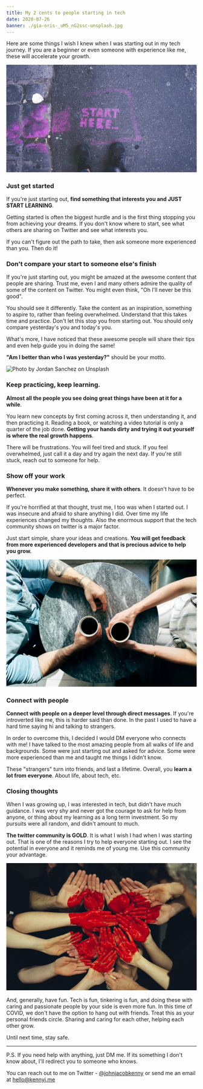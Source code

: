 ```yaml
---
title: My 2 cents to people starting in tech
date: 2020-07-26
banner: ./gia-oris-_uM5_nG2ssc-unsplash.jpg
---
```


Here are some things I wish I knew when I was starting out in my tech journey. If you are a beginner or even someone with experience like me, these will accelerate your growth.

![Photo by Gia Oris on Unsplash](./gia-oris-_uM5_nG2ssc-unsplash.jpg)

### Just get started

If you're just starting out, **find something that interests you and JUST START LEARNING**.

Getting started is often the biggest hurdle and is the first thing stopping you from achieving your dreams. If you don't know where to start, see what others are sharing on Twitter and see what interests you.

If you can't figure out the path to take, then ask someone more experienced than you. Then do it!

### Don't compare your start to someone else's finish

If you're just starting out, you might be amazed at the awesome content that people are sharing. Trust me, even I and many others admire the quality of some of the content on Twitter. You might even think, "Oh I'll never be this good".

You should see it differently. Take the content as an inspiration, something to aspire to, rather than feeling overwhelmed. Understand that this takes time and practice. Don't let this stop you from starting out. You should only compare yesterday's you and today's you.

What's more, I have noticed that these awesome people will share their tips and even help guide you in doing the same!

**"Am I better than who I was yesterday?"** should be your motto.

![Photo by Jordan Sanchez on Unsplash](./jordan-sanchez-Vbzx-yy5FoA-unsplash.jpg)

### Keep practicing, keep learning.

**Almost all the people you see doing great things have been at it for a while**.

You learn new concepts by first coming across it, then understanding it, and then practicing it. Reading a book, or watching a video tutorial is only a quarter of the job done. **Getting your hands dirty and trying it out yourself is where the real growth happens**.

There will be frustrations. You will feel tired and stuck. If you feel overwhelmed, just call it a day and try again the next day. If you're still stuck, reach out to someone for help.

### Show off your work

**Whenever you make something, share it with others**. It doesn't have to be perfect.

If you're horrified at that thought, trust me, I too was when I started out. I was insecure and afraid to share anything I did. Over time my life experiences changed my thoughts. Also the enormous support that the tech community shows on twitter is a major factor.

Just start simple, share your ideas and creations. **You will get feedback from more experienced developers and that is precious advice to help you grow.**

![Photo by Joshua Ness on Unsplash](./joshua-ness--bEZ_OfWu3Y-unsplash.jpg)

### Connect with people

**Connect with people on a deeper level through direct messages**. If you're introverted like me, this is harder said than done. In the past I used to have a hard time saying hi and talking to strangers.

In order to overcome this, I decided I would DM everyone who connects with me! I have talked to the most amazing people from all walks of life and backgrounds. Some were just starting out and asked for advice. Some were more experienced than me and taught me things I didn't know.

These "strangers" turn into friends, and last a lifetime. Overall, you **learn a lot from everyone**. About life, about tech, etc.

### Closing thoughts

When I was growing up, I was interested in tech, but didn't have much guidance. I was very shy and never got the courage to ask for help from anyone, or thing about my learning as a long term investment. So my pursuits were all random, and didn't amount to much.

**The twitter community is GOLD**. It is what I wish I had when I was starting out. That is one of the reasons I try to help everyone starting out. I see the potential in everyone and it reminds me of young me. Use this community your advantage.

![Photo by Tim Marshall on Unsplash](./tim-marshall-cAtzHUz7Z8g-unsplash.jpg)

And, generally, have fun. Tech is fun, tinkering is fun, and doing these with caring and passionate people by your side is even more fun. In this time of COVID, we don't have the option to hang out with friends. Treat this as your personal friends circle. Sharing and caring for each other, helping each other grow.

Until next time, stay safe.

---

P.S. If you need help with anything, just DM me. If its something I don't know about, I'll redirect you to someone who knows.

You can reach out to me on Twitter - [@johnjacobkenny](https://twitter.com/johnjacobkenny) or send me an email at [hello@kennyj.me](mailto:hello@kennyj.me)
